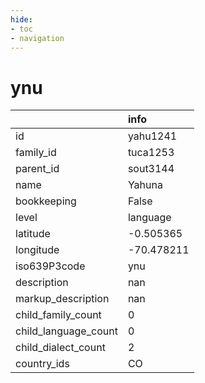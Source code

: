 ```yaml
---
hide:
- toc
- navigation
---
```

# ynu
|                      | info       |
|:---------------------|:-----------|
| id                   | yahu1241   |
| family_id            | tuca1253   |
| parent_id            | sout3144   |
| name                 | Yahuna     |
| bookkeeping          | False      |
| level                | language   |
| latitude             | -0.505365  |
| longitude            | -70.478211 |
| iso639P3code         | ynu        |
| description          | nan        |
| markup_description   | nan        |
| child_family_count   | 0          |
| child_language_count | 0          |
| child_dialect_count  | 2          |
| country_ids          | CO         |